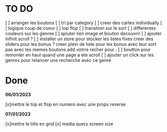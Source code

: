 # TO DO

[ ] arranger les boutons
[ ] tri par category
[ ] creer des cartes individually
[ ] logique coup de coeur
[ ] top flop
[ ] transition sur le sort
[ ] differentes couleurs sur les genres
[ ] ajouter lien image et bouton decouvrir
[ ] ajouter infinit scroll ?
[ ] installer un store pour stocker les listes fixes
creer des sliders pour les bonus ?
creer plein de liste pour les bonus avec leur sort pas avec les memes boutons
add votrre recher pour :
[ ] boutton pour remonter en haut quand une page a ete scroll
[ ] ajouter un click sur les genres pour relancer une recherche avec ce genre

# Done

**06/01/2023**

[x]mettre le top et flop en numero avec une props reverse

**07/01/2023**

[x]mettre le title en grid
[x] media query screen size
